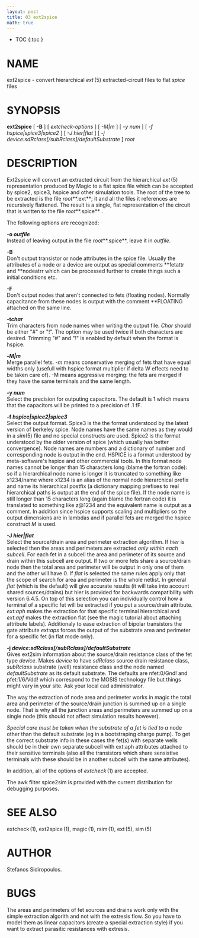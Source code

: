 ```yaml
---
layout: post
title: 03 ext2spice
math: true
---
```




* TOC
{:toc }

# NAME

ext2spice - convert hierarchical *ext* (5) extracted-circuit files to
flat *spice*  files

# SYNOPSIS

**ext2spice** \[ **-B** \] \[ *extcheck-options* \] \[ *-M|m* \] \[ *-y
num* \] \[ *-f hspice|spice3|spice2* \] \[ *-J hier|flat* \] \[ *-j
device:sdRclass\[/subRclass\]/defaultSubstrate* \] *root*

# DESCRIPTION

Ext2spice will convert an extracted circuit from the hierarchical
*ext* (5) representation produced by Magic to a flat spice file which
can be accepted by spice2, spice3, hspice and other simulation tools.
The root of the tree to be extracted is the file *root***.ext**; it and
all the files it references are recursively flattened. The result is a
single, flat representation of the circuit that is written to the file
*root***.spice** .

The following options are recognized:

**-o *outfile***  
Instead of leaving output in the file *root***.spice**, leave it in
*outfile*.

**-B**  
Don't output transistor or node attributes in the spice file. Usually
the attributes of a node or a device are output as special comments
\*\*fetattr and \*\*nodeatrr which can be processed further to create
things such a initial conditions etc.

**-F**  
Don't output nodes that aren't connected to fets (floating nodes).
Normally capacitance from these nodes is output with the comment
\*\*FLOATING attached on the same line.

**-t*char***  
Trim characters from node names when writing the output file. *Char*
should be either "#" or "!". The option may be used twice if both
characters are desired. Trimming "#" and "!" is enabled by default when
the format is hspice.

**-*M|m***  
Merge parallel fets. *-m* means conservative merging of fets that have
equal widths only (usefull with hspice format multiplier if delta W
effects need to be taken care of). -M means aggressive merging: the fets
are merged if they have the same terminals and the same length.

**-y *num***  
Select the precision for outputing capacitors. The default is 1 which
means that the capacitors will be printed to a precision of .1 fF.

**-f *hspice|spice2|spice3***  
Select the output format. Spice3 is the the format understood by the
latest version of berkeley spice. Node names have the same names as they
would in a *sim*(5) file and no special constructs are used. Spice2 is
the format understood by the older version of spice (which usually has
better convergence). Node names are numbers and a dictionary of number
and corresponding node is output in the end. HSPICE is a format
understood by meta-software's hspice and other commercial tools. In this
format node names cannot be longer than 15 characters long (blame the
fortran code): so if a hierarchical node name is longer it is truncated
to something like x1234/name where x1234 is an alias of the normal node
hierarchical prefix and name its hierarchical postfix (a dictionary
mapping prefixes to real hierarchical paths is output at the end of the
spice file). If the node name is still longer than 15 characters long
(again blame the fortran code) it is translated to something like z@1234
and the equivalent name is output as a comment. In addition since hspice
supports scaling and multipliers so the output dimensions are in lambdas
and if parallel fets are merged the hspice construct *M* is used.

**-J *hier|flat***  
Select the source/drain area and perimeter extraction algorithm. If
*hier* is selected then the areas and perimeters are extracted *only
within each subcell*. For each fet in a subcell the area and perimeter
of its source and drain within this subcell are output. If two or more
fets share a source/drain node then the total area and perimeter will be
output in only one of them and the other will have 0. If *flat* is
selected the same rules apply only that the scope of search for area and
perimeter is the whole netlist. In general *flat* (which is the default)
will give accurate results (it will take into account shared
sources/drains) but hier is provided for backwards compatibility with
version 6.4.5. On top of this selection you can individually control how
a terminal of a specific fet will be extracted if you put a source/drain
attribute. *ext:aph* makes the extraction for that specific terminal
hierarchical and *ext:apf* makes the extraction flat (see the magic
tutorial about attaching attribute labels). Additionaly to ease
extraction of bipolar transistors the gate attribute *ext:aps* forces
the output of the substrate area and perimeter for a specific fet (in
flat mode only).

**-j *device:sdRclass\[/subRclass\]/defaultSubstrate***  
Gives ext2sim information about the source/drain resistance class of the
fet type *device*. Makes *device* to have *sdRclass* source drain
resistance class, *subRclass* substrate (well) resistance class and the
node named *defaultSubstrate* as its default substrate. The defaults are
nfet:0/Gnd! and pfet:1/6/Vdd! which correspond to the MOSIS technology
file but things might vary in your site. Ask your local cad
administrator.

The way the extraction of node area and perimeter works in magic the
total area and perimeter of the source/drain junction is summed up on a
single node. That is why all the junction areas and perimeters are
summed up on a single node (this should not affect simulation results
however).

*Special care must be taken when the substrate of a fet is tied to a*
node other than the default substrate (eg in a bootstraping charge
pump). To get the correct substrate info in these cases the fet(s) with
separate wells should be in their own separate subcell with ext:aph
attributes attached to their sensitive terminals (also all the
transistors which share sensistive terminals with these should be in
another subcell with the same attributes).

In addition, all of the options of *extcheck* (1) are accepted.

The awk filter spice2sim is provided with the current distribution for
debugging purposes.

# SEE ALSO

extcheck (1), ext2spice (1), magic (1), rsim (1), ext (5), sim (5)

# AUTHOR

Stefanos Sidiropoulos.

# BUGS

The areas and perimeters of fet sources and drains work only with the
simple extraction algorith and not with the extresis flow. So you have
to model them as linear capacitors (create a special extraction style)
if you want to extract parasitic resistances with extresis.
